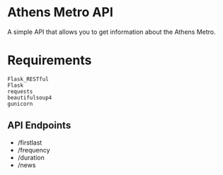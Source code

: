 # Athens Metro API
A simple API that allows you to get information about the Athens Metro.

# Requirements
```text
Flask_RESTful
Flask
requests
beautifulsoup4
gunicorn
```

## API Endpoints

* /firstlast
* /frequency
* /duration
* /news